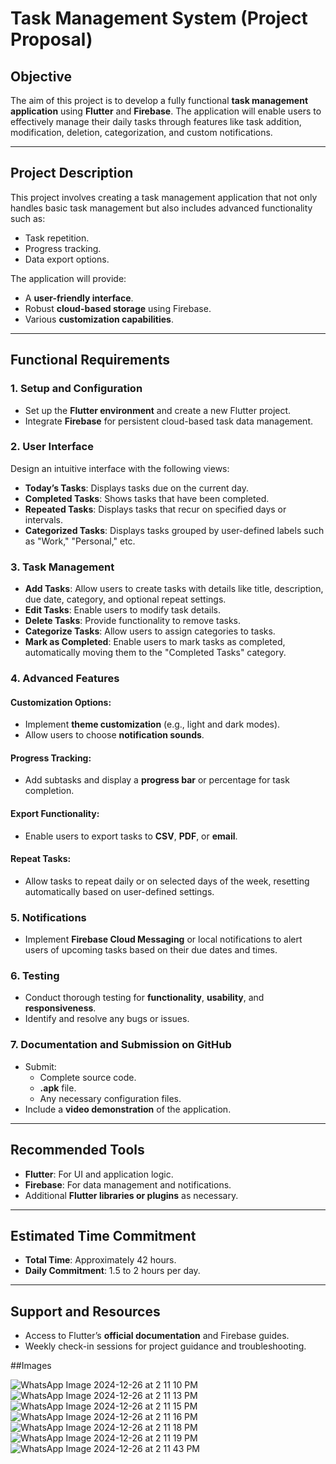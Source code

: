# Task Management System (Project Proposal)

## Objective
The aim of this project is to develop a fully functional **task management application** using **Flutter** and **Firebase**. The application will enable users to effectively manage their daily tasks through features like task addition, modification, deletion, categorization, and custom notifications.

---

## Project Description
This project involves creating a task management application that not only handles basic task management but also includes advanced functionality such as:
- Task repetition.
- Progress tracking.
- Data export options.

The application will provide:
- A **user-friendly interface**.
- Robust **cloud-based storage** using Firebase.
- Various **customization capabilities**.

---

## Functional Requirements

### 1. Setup and Configuration
- Set up the **Flutter environment** and create a new Flutter project.
- Integrate **Firebase** for persistent cloud-based task data management.

### 2. User Interface
Design an intuitive interface with the following views:
- **Today’s Tasks**: Displays tasks due on the current day.
- **Completed Tasks**: Shows tasks that have been completed.
- **Repeated Tasks**: Displays tasks that recur on specified days or intervals.
- **Categorized Tasks**: Displays tasks grouped by user-defined labels such as "Work," "Personal," etc.

### 3. Task Management
- **Add Tasks**: Allow users to create tasks with details like title, description, due date, category, and optional repeat settings.
- **Edit Tasks**: Enable users to modify task details.
- **Delete Tasks**: Provide functionality to remove tasks.
- **Categorize Tasks**: Allow users to assign categories to tasks.
- **Mark as Completed**: Enable users to mark tasks as completed, automatically moving them to the "Completed Tasks" category.

### 4. Advanced Features
#### Customization Options:
- Implement **theme customization** (e.g., light and dark modes).
- Allow users to choose **notification sounds**.

#### Progress Tracking:
- Add subtasks and display a **progress bar** or percentage for task completion.

#### Export Functionality:
- Enable users to export tasks to **CSV**, **PDF**, or **email**.

#### Repeat Tasks:
- Allow tasks to repeat daily or on selected days of the week, resetting automatically based on user-defined settings.

### 5. Notifications
- Implement **Firebase Cloud Messaging** or local notifications to alert users of upcoming tasks based on their due dates and times.

### 6. Testing
- Conduct thorough testing for **functionality**, **usability**, and **responsiveness**.
- Identify and resolve any bugs or issues.

### 7. Documentation and Submission on GitHub
- Submit:
  - Complete source code.
  - **.apk** file.
  - Any necessary configuration files.
- Include a **video demonstration** of the application.

---

## Recommended Tools
- **Flutter**: For UI and application logic.
- **Firebase**: For data management and notifications.
- Additional **Flutter libraries or plugins** as necessary.

---

## Estimated Time Commitment
- **Total Time**: Approximately 42 hours.
- **Daily Commitment**: 1.5 to 2 hours per day.

---

## Support and Resources
- Access to Flutter’s **official documentation** and Firebase guides.
- Weekly check-in sessions for project guidance and troubleshooting.


##Images

![WhatsApp Image 2024-12-26 at 2 11 10 PM](https://github.com/user-attachments/assets/b9c8df73-50c0-4cf7-bc4b-2d4704b0b8ef)
![WhatsApp Image 2024-12-26 at 2 11 13 PM](https://github.com/user-attachments/assets/6d689247-7d91-451d-9d66-452b6aff2111)
![WhatsApp Image 2024-12-26 at 2 11 15 PM](https://github.com/user-attachments/assets/9ed0b1a0-25c5-4f65-8312-a7fa18075a8c)
![WhatsApp Image 2024-12-26 at 2 11 16 PM](https://github.com/user-attachments/assets/e003be3e-58c1-4417-a0a3-49fa3ee7dc96)
![WhatsApp Image 2024-12-26 at 2 11 18 PM](https://github.com/user-attachments/assets/21b62352-6449-4d13-8e1c-81fdec730d83)
![WhatsApp Image 2024-12-26 at 2 11 19 PM](https://github.com/user-attachments/assets/008a150f-7bfa-4a92-b2eb-1260b4993cfd)
![WhatsApp Image 2024-12-26 at 2 11 43 PM](https://github.com/user-attachments/assets/a6da0abd-6baa-49a6-9eb1-446223fd389b)

##
